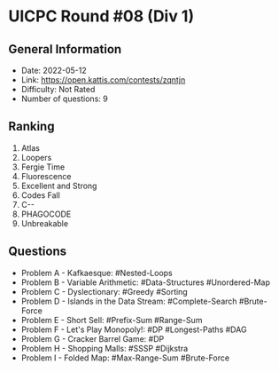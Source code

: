 # UICPC Round #08 (Div 1)
## General Information
- Date: 2022-05-12
- Link: https://open.kattis.com/contests/zqntjn
- Difficulty: Not Rated
- Number of questions: 9
## Ranking
1. Atlas
2. Loopers
3. Fergie Time
4. Fluorescence
5. Excellent and Strong
6. Codes Fall
7. C--
8. PHAGOCODE
9. Unbreakable
## Questions
- Problem A - Kafkaesque: #Nested-Loops
- Problem B - Variable Arithmetic: #Data-Structures #Unordered-Map
- Problem C - Dyslectionary: #Greedy #Sorting
- Problem D - Islands in the Data Stream: #Complete-Search #Brute-Force
- Problem E - Short Sell: #Prefix-Sum #Range-Sum
- Problem F - Let's Play Monopoly!: #DP #Longest-Paths #DAG
- Problem G - Cracker Barrel Game: #DP
- Problem H - Shopping Malls: #SSSP #Dijkstra
- Problem I - Folded Map: #Max-Range-Sum #Brute-Force